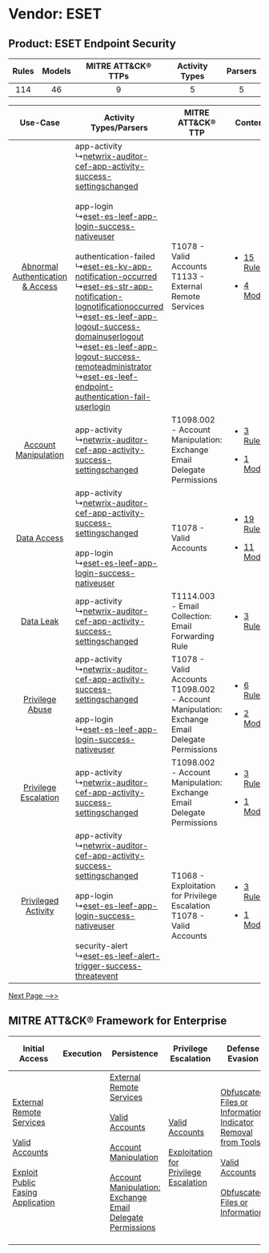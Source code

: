 Vendor: ESET
============
Product: ESET Endpoint Security
-------------------------------
| Rules | Models | MITRE ATT&CK® TTPs | Activity Types | Parsers |
|:-----:|:------:|:------------------:|:--------------:|:-------:|
|  114  |   46   |         9          |       5        |    5    |

|    Use-Case    | Activity Types/Parsers    | MITRE ATT&CK® TTP    | Content    |
|:----:| ---- | ---- | ---- |
| [Abnormal Authentication & Access](../../../UseCases/uc_abnormal_authentication_&_access.md) |  app-activity<br> ↳[netwrix-auditor-cef-app-activity-success-settingschanged](Ps/pC_netwrixauditorcefappactivitysuccesssettingschanged.md)<br><br> app-login<br> ↳[eset-es-leef-app-login-success-nativeuser](Ps/pC_esetesleefapploginsuccessnativeuser.md)<br><br> authentication-failed<br> ↳[eset-es-kv-app-notification-occurred](Ps/pC_eseteskvappnotificationoccurred.md)<br> ↳[eset-es-str-app-notification-lognotificationoccurred](Ps/pC_esetesstrappnotificationlognotificationoccurred.md)<br> ↳[eset-es-leef-app-logout-success-domainuserlogout](Ps/pC_esetesleefapplogoutsuccessdomainuserlogout.md)<br> ↳[eset-es-leef-app-logout-success-remoteadministrator](Ps/pC_esetesleefapplogoutsuccessremoteadministrator.md)<br> ↳[eset-es-leef-endpoint-authentication-fail-userlogin](Ps/pC_esetesleefendpointauthenticationfailuserlogin.md)<br> | T1078 - Valid Accounts<br>T1133 - External Remote Services<br>    | [<ul><li>15 Rules</li></ul><ul><li>4 Models</li></ul>](RM/r_m_eset_eset_endpoint_security_Abnormal_Authentication_&_Access.md) |
|    [Account Manipulation](../../../UseCases/uc_account_manipulation.md)    |  app-activity<br> ↳[netwrix-auditor-cef-app-activity-success-settingschanged](Ps/pC_netwrixauditorcefappactivitysuccesssettingschanged.md)<br>    | T1098.002 - Account Manipulation: Exchange Email Delegate Permissions<br>    | [<ul><li>3 Rules</li></ul><ul><li>1 Models</li></ul>](RM/r_m_eset_eset_endpoint_security_Account_Manipulation.md)    |
|    [Data Access](../../../UseCases/uc_data_access.md)    |  app-activity<br> ↳[netwrix-auditor-cef-app-activity-success-settingschanged](Ps/pC_netwrixauditorcefappactivitysuccesssettingschanged.md)<br><br> app-login<br> ↳[eset-es-leef-app-login-success-nativeuser](Ps/pC_esetesleefapploginsuccessnativeuser.md)<br>    | T1078 - Valid Accounts<br>    | [<ul><li>19 Rules</li></ul><ul><li>11 Models</li></ul>](RM/r_m_eset_eset_endpoint_security_Data_Access.md)    |
|    [Data Leak](../../../UseCases/uc_data_leak.md)    |  app-activity<br> ↳[netwrix-auditor-cef-app-activity-success-settingschanged](Ps/pC_netwrixauditorcefappactivitysuccesssettingschanged.md)<br>    | T1114.003 - Email Collection: Email Forwarding Rule<br>    | [<ul><li>3 Rules</li></ul>](RM/r_m_eset_eset_endpoint_security_Data_Leak.md)    |
|    [Privilege Abuse](../../../UseCases/uc_privilege_abuse.md)    |  app-activity<br> ↳[netwrix-auditor-cef-app-activity-success-settingschanged](Ps/pC_netwrixauditorcefappactivitysuccesssettingschanged.md)<br><br> app-login<br> ↳[eset-es-leef-app-login-success-nativeuser](Ps/pC_esetesleefapploginsuccessnativeuser.md)<br>    | T1078 - Valid Accounts<br>T1098.002 - Account Manipulation: Exchange Email Delegate Permissions<br> | [<ul><li>6 Rules</li></ul><ul><li>2 Models</li></ul>](RM/r_m_eset_eset_endpoint_security_Privilege_Abuse.md)    |
|    [Privilege Escalation](../../../UseCases/uc_privilege_escalation.md)    |  app-activity<br> ↳[netwrix-auditor-cef-app-activity-success-settingschanged](Ps/pC_netwrixauditorcefappactivitysuccesssettingschanged.md)<br>    | T1098.002 - Account Manipulation: Exchange Email Delegate Permissions<br>    | [<ul><li>3 Rules</li></ul><ul><li>1 Models</li></ul>](RM/r_m_eset_eset_endpoint_security_Privilege_Escalation.md)    |
|    [Privileged Activity](../../../UseCases/uc_privileged_activity.md)    |  app-activity<br> ↳[netwrix-auditor-cef-app-activity-success-settingschanged](Ps/pC_netwrixauditorcefappactivitysuccesssettingschanged.md)<br><br> app-login<br> ↳[eset-es-leef-app-login-success-nativeuser](Ps/pC_esetesleefapploginsuccessnativeuser.md)<br><br> security-alert<br> ↳[eset-es-leef-alert-trigger-success-threatevent](Ps/pC_esetesleefalerttriggersuccessthreatevent.md)<br>    | T1068 - Exploitation for Privilege Escalation<br>T1078 - Valid Accounts<br>    | [<ul><li>3 Rules</li></ul><ul><li>1 Models</li></ul>](RM/r_m_eset_eset_endpoint_security_Privileged_Activity.md)    |
[Next Page -->>](2_ds_eset_eset_endpoint_security.md)

MITRE ATT&CK® Framework for Enterprise
--------------------------------------
| Initial Access                                                                                                                                                                                                                         | Execution | Persistence                                                                                                                                                                                                                                                                                                                                 | Privilege Escalation                                                                                                                                          | Defense Evasion                                                                                                                                                                                                                                                               | Credential Access | Discovery | Lateral Movement | Collection                                                                                                                                                            | Command and Control                                                                                                                       | Exfiltration | Impact |
| -------------------------------------------------------------------------------------------------------------------------------------------------------------------------------------------------------------------------------------- | --------- | ------------------------------------------------------------------------------------------------------------------------------------------------------------------------------------------------------------------------------------------------------------------------------------------------------------------------------------------- | ------------------------------------------------------------------------------------------------------------------------------------------------------------- | ----------------------------------------------------------------------------------------------------------------------------------------------------------------------------------------------------------------------------------------------------------------------------- | ----------------- | --------- | ---------------- | --------------------------------------------------------------------------------------------------------------------------------------------------------------------- | ----------------------------------------------------------------------------------------------------------------------------------------- | ------------ | ------ |
| [External Remote Services](https://attack.mitre.org/techniques/T1133)<br><br>[Valid Accounts](https://attack.mitre.org/techniques/T1078)<br><br>[Exploit Public Fasing Application](https://attack.mitre.org/techniques/T1190)<br><br> |           | [External Remote Services](https://attack.mitre.org/techniques/T1133)<br><br>[Valid Accounts](https://attack.mitre.org/techniques/T1078)<br><br>[Account Manipulation](https://attack.mitre.org/techniques/T1098)<br><br>[Account Manipulation: Exchange Email Delegate Permissions](https://attack.mitre.org/techniques/T1098/002)<br><br> | [Valid Accounts](https://attack.mitre.org/techniques/T1078)<br><br>[Exploitation for Privilege Escalation](https://attack.mitre.org/techniques/T1068)<br><br> | [Obfuscated Files or Information: Indicator Removal from Tools](https://attack.mitre.org/techniques/T1027/005)<br><br>[Valid Accounts](https://attack.mitre.org/techniques/T1078)<br><br>[Obfuscated Files or Information](https://attack.mitre.org/techniques/T1027)<br><br> |                   |           |                  | [Email Collection](https://attack.mitre.org/techniques/T1114)<br><br>[Email Collection: Email Forwarding Rule](https://attack.mitre.org/techniques/T1114/003)<br><br> | [Proxy: Multi-hop Proxy](https://attack.mitre.org/techniques/T1090/003)<br><br>[Proxy](https://attack.mitre.org/techniques/T1090)<br><br> |              |        |